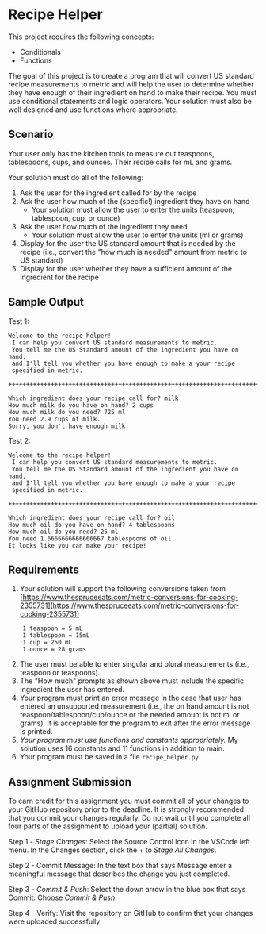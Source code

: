 # Recipe Helper

This project requires the following concepts:
- Conditionals
- Functions

The goal of this project is to create a program that will convert US standard recipe measurements to metric and will help the user to determine whether they have enough of their ingredient on hand to make their recipe. You must use conditional statements and logic operators. Your solution must also be well designed and use functions where appropriate.

## Scenario
Your user only has the kitchen tools to measure out teaspoons, tablespoons, cups, and ounces. Their recipe calls for mL and grams. 

Your solution must do all of the following:

1. Ask the user for the ingredient called for by the recipe
2. Ask the user how much of the (specific!) ingredient they have on hand 
   - Your solution must allow the user to enter the units (teaspoon, tablespoon, cup, or ounce)
4. Ask the user how much of the ingredient they need 
   - Your solution must allow the user to enter the units (ml or grams)
5. Display for the user the US standard amount that is needed by the recipe (i.e., convert the "how much is needed" amount from metric to US standard)
6. Display for the user whether they have a sufficient amount of the ingredient for the recipe

## Sample Output

Test 1:

```
Welcome to the recipe helper!
 I can help you convert US standard measurements to metric.
 You tell me the US Standard amount of the ingredient you have on hand,
 and I'll tell you whether you have enough to make a your recipe 
 specified in metric.

+++++++++++++++++++++++++++++++++++++++++++++++++++++++++++++++++++++++++++

Which ingredient does your recipe call for? milk
How much milk do you have on hand? 2 cups
How much milk do you need? 725 ml
You need 2.9 cups of milk.
Sorry, you don't have enough milk.
```

Test 2:

```
Welcome to the recipe helper!
 I can help you convert US standard measurements to metric.
 You tell me the US Standard amount of the ingredient you have on hand,
 and I'll tell you whether you have enough to make a your recipe 
 specified in metric.

+++++++++++++++++++++++++++++++++++++++++++++++++++++++++++++++++++++++++++

Which ingredient does your recipe call for? oil
How much oil do you have on hand? 4 tablespoons
How much oil do you need? 25 ml
You need 1.6666666666666667 tablespoons of oil.
It looks like you can make your recipe!
```

## Requirements
1. Your solution will support the following conversions taken from [https://www.thespruceeats.com/metric-conversions-for-cooking-2355731](https://www.thespruceeats.com/metric-conversions-for-cooking-2355731)
```
    1 teaspoon = 5 mL
    1 tablespoon = 15mL
    1 cup = 250 mL
    1 ounce = 28 grams
```

2. The user must be able to enter singular and plural measurements (i.e., teaspoon or teaspoons).
3. The "How much" prompts as shown above must include the specific ingredient the user has entered.
4. Your program must print an error message in the case that user has entered an unsupported measurement (i.e., the on hand amount is not teaspoon/tablespoon/cup/ounce or the needed amount is not ml or grams). It is acceptable for the program to exit after the error message is printed.
5. *Your program must use functions and constants appropriately.* My solution uses 16 constants and 11 functions in addition to main.
6. Your program must be saved in a file `recipe_helper.py`.

## Assignment Submission

To earn credit for this assignment you must commit all of your changes to your GitHub repository prior to the deadline. It is strongly recommended that you commit your changes regularly. Do not wait until you complete all four parts of the assignment to upload your (partial) solution.

Step 1 - *Stage Changes*: Select the Source Control icon in the VSCode left menu. In the Changes section, click the + to *Stage All Changes*.

Step 2 - Commit Message: In the text box that says Message enter a meaningful message that describes the change you just completed.

Step 3 - *Commit & Push*: Select the down arrow in the blue box that says Commit. Choose *Commit & Push*.

Step 4 - Verify: Visit the repository on GitHub to confirm that your changes were uploaded successfully
